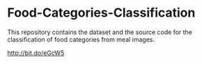 # Food-Categories-Classification
This repository contains the dataset and the source code for the classification of food categories from meal images.


http://bit.do/eGcW5
